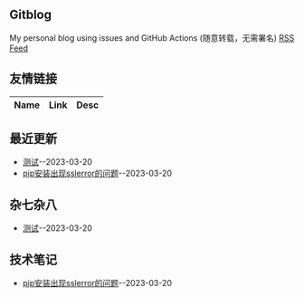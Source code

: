 ## Gitblog
My personal blog using issues and GitHub Actions (随意转载，无需署名)
[RSS Feed](https://raw.githubusercontent.com/Smileye-v/gitblog/master/feed.xml)
## 友情链接
| Name | Link | Desc | 
 | ---- | ---- | ---- |
## 最近更新
- [测试](https://github.com/Smileye-v/gitblog/issues/5)--2023-03-20
- [pip安装出现sslerror的问题](https://github.com/Smileye-v/gitblog/issues/1)--2023-03-20
## 杂七杂八
- [测试](https://github.com/Smileye-v/gitblog/issues/5)--2023-03-20
## 技术笔记
- [pip安装出现sslerror的问题](https://github.com/Smileye-v/gitblog/issues/1)--2023-03-20
